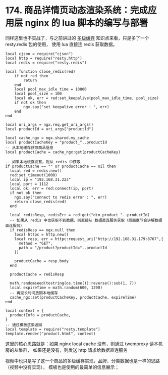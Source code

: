 # 174. 商品详情页动态渲染系统：完成应用层 nginx 的 lua 脚本的编写与部署

同样这里也不实战了，与之前讲过的 [多级缓存](../054.md) 知识点来看，只是多了一个 resty.redis 包的使用，
使用 lua 直接连 redis 获取数据。

```
local cjson = require("cjson")
local http = require("resty.http")
local redis = require("resty.redis")  

local function close_redis(red)  
	if not red then  
		return  
	end  
	local pool_max_idle_time = 10000
	local pool_size = 100
	local ok, err = red:set_keepalive(pool_max_idle_time, pool_size)  
	if not ok then  
		ngx.say("set keepalive error : ", err)  
	end  
end

local uri_args = ngx.req.get_uri_args()
local productId = uri_args["productId"]

local cache_ngx = ngx.shared.my_cache
local productCacheKey = "product_"..productId
-- 从本地缓存获取商品信息
local productCache = cache_ngx:get(productCacheKey)

-- 如果本地缓存没有，则从 redis 中获取
if productCache == "" or productCache == nil then
  local red = redis:new()  
  red:set_timeout(1000)  
  local ip = "192.168.31.223"  
  local port = 1112  
  local ok, err = red:connect(ip, port)  
  if not ok then  
    ngx.say("connect to redis error : ", err)  
    return close_redis(red)  
  end

  local redisResp, redisErr = red:get("dim_product_"..productId)
  -- 如果从 redis 中也获取不到数据，则直接从 数据直连服务获取（后面章节会讲解数据直连服务）
  if redisResp == ngx.null then  
    local httpc = http.new()
    local resp, err = httpc:request_uri("http://192.168.31.179:8767",{
      method = "GET",
      path = "/product?productId="..productId
    })

    productCache = resp.body
  end

  productCache = redisResp

  math.randomseed(tostring(os.time()):reverse():sub(1, 7))
  local expireTime = math.random(600, 1200)  
  -- 再延长时间放回本地缓存
  cache_ngx:set(productCacheKey, productCache, expireTime)
end

local context = {
  productInfo = productCache,
}
-- 通过模板渲染返回
local template = require("resty.template")
template.render("product.html", context)

```

这里的核心思路就是：如果 nginx local cache 没有，则通过 twemproxy 读本机房的从集群，
如果还是没有，则发送 http 请求给数据直连服务


视频中也只是写了这一个商品的多级缓存实现，品牌、分类数据也是一样的思路（视频中没有实现），
模板也是使用的最简单的信息展示；


<iframe  height="500px" width="100%" frameborder=0 allowfullscreen="true" :src="$withBase('/ads.html')"></iframe>